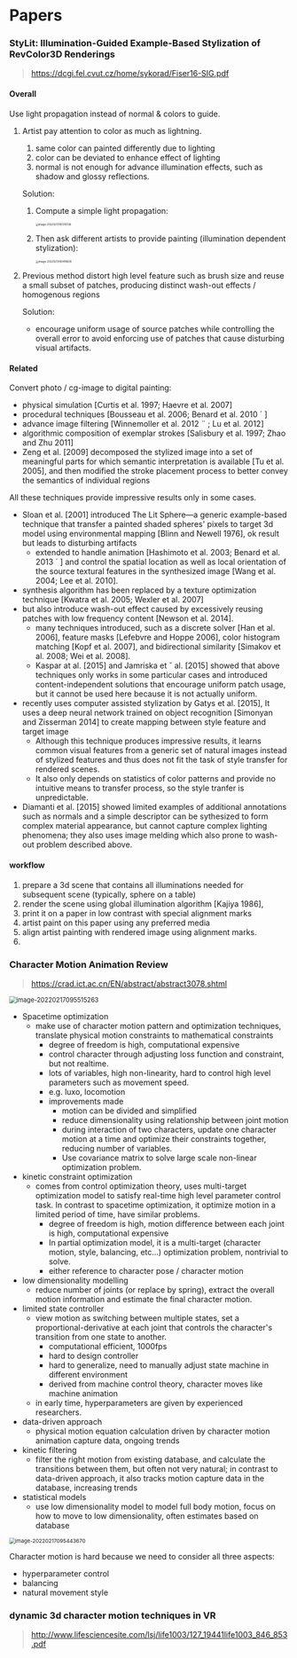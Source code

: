 # Papers

### StyLit: Illumination-Guided Example-Based Stylization of RevColor3D Renderings

> https://dcgi.fel.cvut.cz/home/sykorad/Fiser16-SIG.pdf

#### Overall

Use light propagation instead of normal & colors to guide.

1. Artist pay attention to color as much as lightning.	

   1. same color can painted differently due to lighting
   2. color can be deviated to enhance effect of lighting
   3. normal is not enough for advance illumination effects, such as shadow and glossy reflections.

   Solution:

   1. Compute a simple light propagation:

      <img src="Untitled 1.assets/image-20220213161316136.png" alt="image-20220213161316136" style="zoom: 33%;" />

   2. Then ask different artists to provide painting (illumination dependent stylization):

      <img src="Untitled 1.assets/image-20220213161418835.png" alt="image-20220213161418835" style="zoom:33%;" />

2. Previous method distort high level feature such as brush size and reuse a small subset of patches, producing distinct wash-out effects / homogenous regions

   Solution:

   - encourage uniform usage of source patches while controlling the overall error to avoid enforcing use of patches that cause disturbing visual artifacts.

#### Related

Convert photo / cg-image to digital painting:

- physical simulation  [Curtis et al. 1997; Haevre et al. 2007]
- procedural techniques [Bousseau et al. 2006; Benard et al. 2010 ´ ]
- advance image filtering [Winnemoller et al. 2012 ¨ ; Lu et al. 2012]
- algorithmic composition of exemplar strokes [Salisbury et al. 1997; Zhao and Zhu 2011]
- Zeng et al. [2009] decomposed the stylized image into a set of meaningful parts for which semantic interpretation is available [Tu et al. 2005], and then modified the stroke placement process to better convey the semantics of individual regions

All these techniques provide impressive results only in some cases.

- Sloan et al. [2001] introduced The Lit Sphere—a generic example-based technique that transfer a painted shaded spheres' pixels to target 3d model using environmental mapping  [Blinn and Newell 1976], ok result but leads to disturbing artifacts
  - extended to handle animation  [Hashimoto et al. 2003; Benard et al. 2013 ´ ] and control the spatial location as well as local orientation of the source textural features in the synthesized image [Wang et al. 2004; Lee et al. 2010].
-  synthesis algorithm has been replaced by a texture optimization technique [Kwatra et al. 2005; Wexler et al. 2007]
  - but also introduce wash-out effect  caused by excessively reusing patches with low frequency content [Newson et al. 2014].
    - many techniques introduced, such as a discrete solver [Han et al. 2006], feature masks [Lefebvre and Hoppe 2006], color histogram matching [Kopf et al. 2007], and bidirectional similarity [Simakov et al. 2008; Wei et al. 2008]. 
    - Kaspar at al. [2015] and Jamriska et ˇ al. [2015] showed that above techniques only works in some particular cases and introduced content-independent solutions that encourage uniform patch usage, but it cannot be used here because it is not actually uniform.
- recently uses computer assisted stylization by  Gatys et al. [2015], It uses a deep neural network trained on object recognition [Simonyan and Zisserman 2014] to create mapping between style feature and target image
  - Although this technique produces impressive results, it learns common visual features from a generic set of natural images instead of stylized features and thus does not fit the task of style transfer for rendered scenes.
  - It also only depends on statistics of color patterns and provide no intuitive means to transfer process, so the style tranfer is unpredictable.
- Diamanti et al. [2015] showed limited examples of additional annotations such as normals and a simple descriptor can be sythesized to form complex material appearance, but cannot capture complex lighting phenomena; they also uses image melding which also prone to wash-out problem described above. 

#### workflow

1. prepare a 3d scene that contains all illuminations needed for subsequent scene (typically, sphere on a table)
2. render the scene using global illumination algorithm  [Kajiya 1986], 
3. print it on a paper in low contrast with special alignment marks
4. artist paint on this paper using any preferred media
5. align artist painting with rendered image using alignment marks.
6. 



### Character Motion Animation Review

> https://crad.ict.ac.cn/EN/abstract/abstract3078.shtml

<img src="https://raw.githubusercontent.com/redcxx/note-images/master/2022/02/upgit_20220217_1645091715.png" alt="image-20220217095515263" style="zoom: 80%;" />

- Spacetime optimization
  - make use of character motion pattern and optimization techniques, translate physical motion constraints to mathematical constraints
    - degree of freedom is high, computational expensive
    - control character through adjusting loss function and constraint, but not realtime.
    - lots of variables, high non-linearity, hard to control high level parameters such as movement speed.
    - e.g. luxo, locomotion
    - improvements made
      - motion can be divided and simplified
      - reduce dimensionality using relationship between joint motion
      - during interaction of two characters, update one character motion at a time and optimize their constraints together, reducing number of variables.
      - Use covariance matrix to solve large scale non-linear optimization problem.
- kinetic constraint optimization
  - comes from control optimization theory, uses multi-target optimization model to satisfy real-time high level parameter control task. In contrast to spacetime optimization, it optimize motion in a limited period of time, have similar problems.
    - degree of freedom is high, motion difference between each joint is high, computational expensive
    - In partial optimization model, it is a multi-target (character motion, style, balancing, etc...) optimization problem, nontrivial to solve.
    - either reference to character pose / character motion
- low dimensionality modelling
  - reduce number of joints (or replace by spring), extract the overall motion information and estimate the final character motion.
- limited state controller
  - view motion as switching between multiple states, set a proportional-derivative at each joint that controls the character's transition from one state to another.
    - computational efficient, 1000fps
    - hard to design controller
    - hard to generalize, need to manually adjust state machine in different environment
    - derived from machine control theory, character moves like machine animation
  - in early time, hyperparameters are given by experienced researchers.
- data-driven approach
  - physical motion equation calculation driven by character motion animation capture data, ongoing trends
- kinetic filtering
  - filter the right motion from existing database, and calculate the transitions between them, but often not very natural; in contrast to data-driven approach, it also tracks motion capture data in the database, increasing trends
- statistical models
  - use low dimensionality model to model full body motion, focus on how to move to low dimensionality, often estimates based on database

<img src="https://raw.githubusercontent.com/redcxx/note-images/master/2022/02/upgit_20220217_1645091685.png" alt="image-20220217095443670" style="zoom: 67%;" />

Character motion is hard because we need to consider all three aspects:

- hyperparameter control
- balancing
- natural movement style

### dynamic 3d character motion techniques in VR

> http://www.lifesciencesite.com/lsj/life1003/127_19441life1003_846_853.pdf

